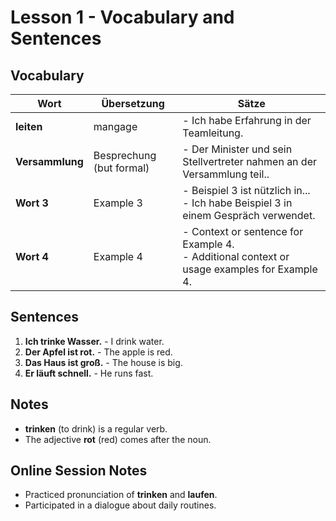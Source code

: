 # Lesson 1 - Vocabulary and Sentences

## Vocabulary

| Wort       | Übersetzung | Sätze                                                                 |
|------------|-------------|------------------------------------------------------------------------|
| **leiten** | mangage     | - Ich habe Erfahrung in der Teamleitung. |
| **Versammlung** | Besprechung (but formal)   | - Der Minister und sein Stellvertreter nahmen an der Versammlung teil.. |
| **Wort 3** | Example 3   | - Beispiel 3 ist nützlich in... <br> - Ich habe Beispiel 3 in einem Gespräch verwendet. |
| **Wort 4** | Example 4   | - Context or sentence for Example 4. <br> - Additional context or usage examples for Example 4. |

## Sentences

1. **Ich trinke Wasser.** - I drink water.
2. **Der Apfel ist rot.** - The apple is red.
3. **Das Haus ist groß.** - The house is big.
4. **Er läuft schnell.** - He runs fast.

## Notes

- **trinken** (to drink) is a regular verb.
- The adjective **rot** (red) comes after the noun.

## Online Session Notes

- Practiced pronunciation of **trinken** and **laufen**.
- Participated in a dialogue about daily routines.


